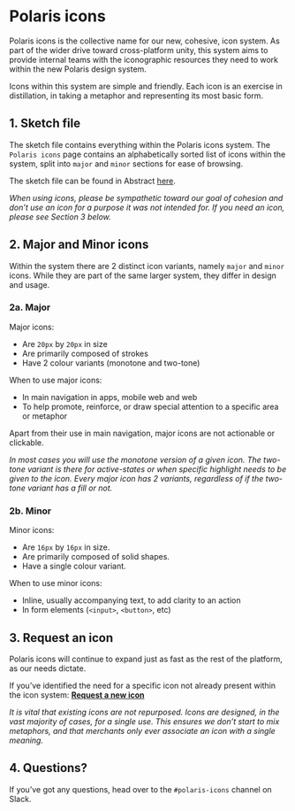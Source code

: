 # Polaris icons

Polaris icons is the collective name for our new, cohesive, icon system. As part of the wider drive toward cross-platform unity, this system aims to provide internal teams with the iconographic resources they need to work within the new Polaris design system.

Icons within this system are simple and friendly. Each icon is an exercise in distillation, in taking a metaphor and representing its most basic form.

## 1.	Sketch file

The sketch file contains everything within the Polaris icons system. The `Polaris icons` page contains an alphabetically sorted list of icons within the system, split into `major` and `minor` sections for ease of browsing.

The sketch file can be found in Abstract [here](https://share.abstractapp.com/f348c474-832c-4032-8867-4c84286d8666).

_When using icons, please be sympathetic toward our goal of cohesion and don’t use an icon for a purpose it was not intended for. If you need an icon, please see *Section 3* below._

## 2.	Major and Minor icons

Within the system there are 2 distinct icon variants, namely `major` and `minor` icons. While they are part of the same larger system, they differ in design and usage.

### 2a.	Major

Major icons:

* Are `20px` by `20px` in size
* Are primarily composed of strokes
* Have 2 colour variants (monotone and two-tone)

When to use major icons:

* In main navigation in apps, mobile web and web
* To help promote, reinforce, or draw special attention to a specific area or metaphor

Apart from their use in main navigation, major icons are not actionable or clickable.

_In most cases you will use the monotone version of a given icon. The two-tone variant is there for active-states or when specific highlight needs to be given to the icon. Every major icon has 2 variants, regardless of if the two-tone variant has a fill or not._

### 2b. Minor

Minor icons:

* Are `16px` by `16px` in size.
* Are primarily composed of solid shapes.
* Have a single colour variant.

When to use minor icons:

* Inline, usually accompanying text, to add clarity to an action
* In form elements (`<input>`, `<button>`, etc)

## 3.	Request an icon

Polaris icons will continue to expand just as fast as the rest of the platform, as our needs dictate.

If you’ve identified the need for a specific icon not already present within the icon system:
**[Request a new icon](https://github.com/Shopify/polaris-icons/issues/new)**

_It is vital that existing icons are not repurposed. Icons are designed, in the vast majority of cases, for a single use. This ensures we don’t start to mix metaphors, and that merchants only ever associate an icon with a single meaning._

## 4.	Questions?

If you’ve got any questions, head over to the `#polaris-icons` channel on Slack.
